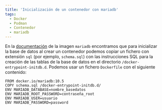 ```yaml
---
title: 'Inicialización de un contenedor con mariadb'
tags: 
  - Docker
  - Podman
  - Contenedor
  - mariadb
---
```


En la [documentación](https://hub.docker.com/_/mariadb) de la imagen `mariadb` encontramos que para inicializar la base de datos al crear un contenedor podemos copiar un fichero con extensión `sql` (por ejemplo, `schema.sql`) con las instrucciones SQL para la creación de las tablas de la base de datos en el directorio `/docker-entrypoint-initdb.d`. Podemos usar un fichero `Dockerfile` con el siguiente contenido:
```
FROM docker.io/mariadb:10.5
COPY schema.sql /docker-entrypoint-initdb.d/
ENV MARIADB_DATABASE=nombre_basedatos
ENV MARIADB_ROOT_PASSWORD=contraseña_root
ENV MARIADB_USER=usuario
ENV MARIADB_PASSWORD=password
```

